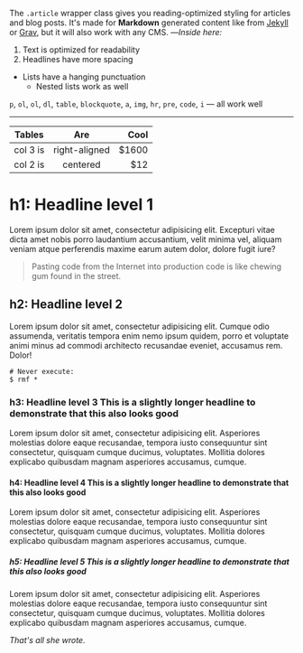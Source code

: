 <!--
![](https://i.imgflip.com/1zjawi.jpg "made at imgflip.com")
-->

The `.article` wrapper class gives you reading-optimized styling for articles and blog posts. It's made for **Markdown** generated content like from [Jekyll](https://jekyllrb.com/) or [Grav](https://getgrav.org/), but it will also work with any CMS. —_Inside here:_

1.  Text is optimized for readability
2.  Headlines have more spacing

*   Lists have a hanging punctuation
    * Nested lists work as well

`p`, `ol`, `ol`, `dl`, `table`, `blockquote`, `a`, `img`, `hr`, `pre`, `code`, `i` — all work well

* * *

| Tables        | Are           | Cool  |
| ------------- |:-------------:| -----:|
| col 3 is      | right-aligned | $1600 |
| col 2 is      | centered      |   $12 |



# h1: Headline level 1

Lorem ipsum dolor sit amet, consectetur adipisicing elit. Excepturi vitae dicta amet nobis porro laudantium accusantium, velit minima vel, aliquam veniam atque perferendis maxime earum autem dolor, dolore fugit iure?

> Pasting code from the Internet into production code is like chewing gum found in the street.

## h2: Headline level 2

Lorem ipsum dolor sit amet, consectetur adipisicing elit. Cumque odio assumenda, veritatis tempora enim nemo ipsum quidem, porro et voluptate animi minus ad commodi architecto recusandae eveniet, accusamus rem. Dolor!

    # Never execute:
    $ rmf *

### h3: Headline level 3 This is a slightly longer headline to demonstrate that this also looks good

Lorem ipsum dolor sit amet, consectetur adipisicing elit. Asperiores molestias dolore eaque recusandae, tempora iusto consequuntur sint consectetur, quisquam cumque ducimus, voluptates. Mollitia dolores explicabo quibusdam magnam asperiores accusamus, cumque.

#### h4: Headline level 4 This is a slightly longer headline to demonstrate that this also looks good

Lorem ipsum dolor sit amet, consectetur adipisicing elit. Asperiores molestias dolore eaque recusandae, tempora iusto consequuntur sint consectetur, quisquam cumque ducimus, voluptates. Mollitia dolores explicabo quibusdam magnam asperiores accusamus, cumque.

##### h5: Headline level 5 This is a slightly longer headline to demonstrate that this also looks good

Lorem ipsum dolor sit amet, consectetur adipisicing elit. Asperiores molestias dolore eaque recusandae, tempora iusto consequuntur sint consectetur, quisquam cumque ducimus, voluptates. Mollitia dolores explicabo quibusdam magnam asperiores accusamus, cumque.


_That's all she wrote._